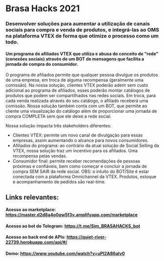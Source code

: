 # Brasa Hacks 2021

### Desenvolver soluções para aumentar a utilização de canais sociais para compra e venda de produtos, e integrá-las ao OMS na plataforma VTEX de forma que otimize o processo como um todo.

#### Um programa de afiliados VTEX que utiliza e abusa do conceito de "rede" (conexões sociais) através de um BOT de mensagens que facilita a jornada de compra do consumidor. 
O programa de afiliados permite que qualquer pessoa divulgue os produtos de uma empresa, em troca de alguma recompensa (geralmente uma comissão). Na nossa solução, clientes VTEX poderão aderir sem custo adicional ao programa de afiliados, esses poderão montar catálogos de produtos que podem ser compartilhados nas redes sociais. Em troca, para cada venda realizada através do seu catálogo, o afiliado receberá uma comissão. Nossa solução também conta com um BOT, que permite ao cliente uma visualização do catálogo além de proporcionar uma jornada de compra COMPLETA sem que ele deixe a rede social. 

Nossa solução impacta três stakeholders diferentes: 
* Clientes VTEX: permite um novo canal de divulgação para essas empresas, assim aumentando o alcance para novos consumidores.
* Afiliados do programa: ao contrário da atual solução de Social Selling da VTEX, nossa solução traz um incentivo para os afiliados. Uma recompensa pelas vendas.
* Consumidor final: permite receber recomendações de pessoas próximas e confiáveis, bem como começar e concluir a jornada de compra SEM SAIR da rede social.
OBS: o intuito do BOT/Site é estar conectada com a plataforma Omnichannel da VTEX. Produtos, estoque e acompanhamento de pedidos são real-time.



## Links relevantes:

#### Acesso ao marketplace: https://master.d2d8a4o0qw5f3v.amplifyapp.com/marketplace
#### Acesso ao bot do Telegram: https://t.me/Sim_BRASAHACKS_bot
#### Acesso ao back end de APIs: https://quiet-river-22739.herokuapp.com/api/#/
#### Demo: https://www.youtube.com/watch?v=uPI2A86aIv0

